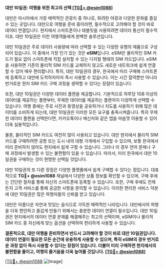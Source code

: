 **대만 10일권: 여행을 위한 최고의 선택 [[TG💪+ @esim1088](https://t.me/s/esim1088)]**

대만은 아시아에서 가장 매력적인 관광지 중 하나로, 화려한 야경과 다양한 문화를 즐길 수 있는 곳입니다. 대만으로 여행을 준비 중이라면, 필수적으로 고려해야 할 것이 바로 데이터 연결입니다. 현지에서 스마트폰이나 태블릿을 사용하려면 데이터 통신이 필수적이죠. 대만 10일권은 이런 여행객들에게 완벽한 솔루션입니다.

대만 10일권은 주로 데이터 사용량에 따라 선택할 수 있는 다양한 유형의 제품으로 구성되어 있습니다. 이 중에서 가장 인기 있는 것은 **eSIM**입니다. eSIM은 물리적인 SIM 카드가 필요 없이 스마트폰에 직접 설치할 수 있는 디지털 형태의 SIM 카드입니다. eSIM을 사용하면 기존의 물리적 SIM 카드를 교체하지 않고도 새로운 네트워크에 쉽게 연결할 수 있어 매우 편리합니다. 특히, 대만 10일권의 경우, 한국에서 미리 구매해 스마트폰에 등록하고 대만에 도착하자마자 즉시 사용할 수 있습니다. 이는 시간 절약뿐만 아니라 번거로운 현지 SIM 카드 구매 과정을 생략할 수 있다는 장점이 있습니다.

또한, 대만 10일권은 다양한 데이터 플랜을 제공합니다. 기본적으로 하루당 1GB 이상의 데이터를 제공하는 플랜부터, 무제한 데이터를 제공하는 플랜까지 다양하게 선택할 수 있습니다. 여행 중에는 주로 사진과 동영상을 공유하거나 지도를 사용하기 위해 많은 데이터를 소비하게 되는데, 대만 10일권은 이러한 모든 요구를 충족시켜줍니다. 특히 무제한 데이터 플랜을 선택한다면, 카카오톡이나 메신저와 같은 앱을 마음껏 이용할 수 있어 더욱 실용적입니다.

물론, 물리적인 SIM 카드도 여전히 많이 사용되고 있습니다. 대만 현지에서 물리적 SIM 카드를 구매하려면 공항 또는 도시 내의 대형 가게에서 구입할 수 있으며, 보통 한국에서 미리 준비하지 않아도 현지에서 쉽게 구할 수 있습니다. 그러나 이 경우 언어 문제나 구매 과정에서 발생할 수 있는 불편함이 있을 수 있습니다. 따라서, 미리 한국에서 대만 10일권을 구매하는 것이 현명한 선택일 것입니다.

대만 10일권의 또 다른 장점은 다양한 플랫폼에서 쉽게 구매할 수 있다는 점입니다. 대표적으로 **TG💪+ @esim1088** 채널에서 다양한 상품 정보를 확인할 수 있으며, 구매 후에는 간단한 절차를 통해 자신의 스마트폰에 등록할 수 있습니다. 또한, 구매 후에도 언제든지 고객 서비스를 통해 궁금한 사항을 문의할 수 있습니다. 이러한 편리한 서비스 덕분에 대만 10일권은 많은 여행자들의 신뢰를 받고 있습니다.

대만은 아름다운 자연과 맛있는 음식으로 가득한 매력적인 나라입니다. 대만에서의 여행을 더욱 편안하고 즐겁게 만들기 위해서는 충분한 데이터 연결이 필수입니다. 대만 10일권은 현지에서의 데이터 연결 문제를 해결해주는 최고의 선택이며, eSIM이나 물리적 SIM 카드 중 자신에게 맞는 옵션을 선택하여 편리하게 사용할 수 있습니다.

**결론적으로, 대만 여행을 준비하면서 반드시 고려해야 할 것이 바로 대만 10일권입니다. 데이터 연결이 필요한 모든 순간에 유용하게 사용할 수 있으며, 특히 eSIM의 경우 번거로운 과정 없이 즉시 사용할 수 있다는 장점이 있습니다. 더불어 미리 구매하면 현지에서의 불편함을 줄이고, 여행의 즐거움을 더욱 높여줄 것입니다. [[TG💪+ @esim1088](https://t.me/s/esim1088)]**

[[TG💪+ @esim1088](https://t.me/s/esim1088) ![Image](https://i.postimg.cc/Y0z9fWf4/image.png)]